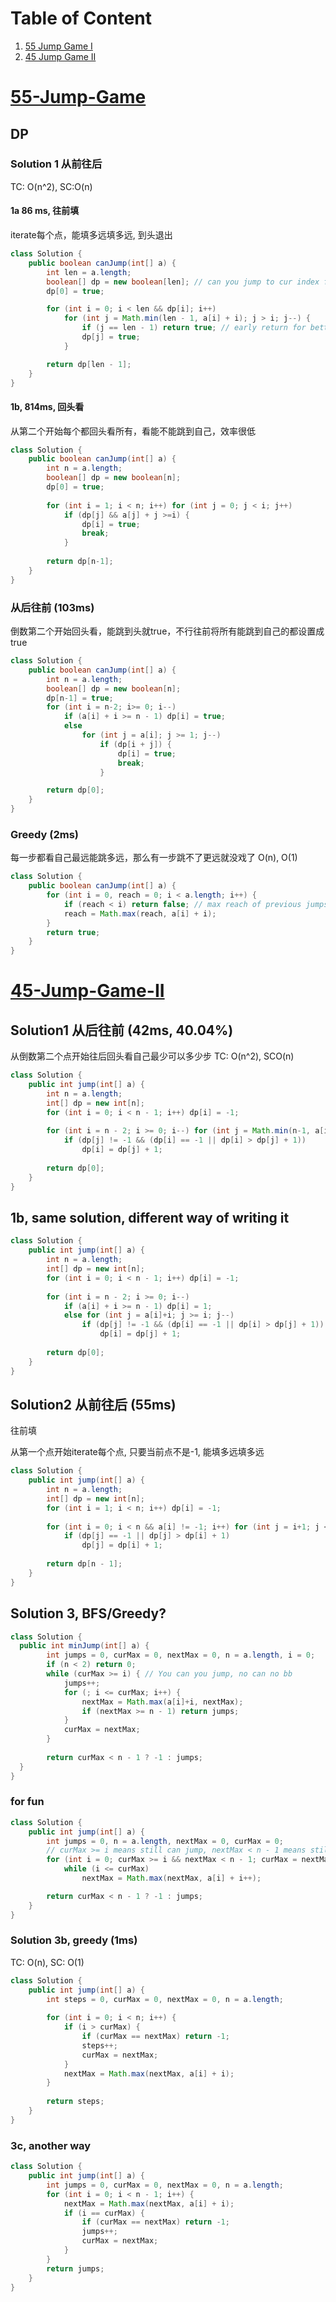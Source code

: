 # Table of Content
1. [55 Jump Game I](#55-Jump-Game)
2. [45 Jump Game II](#45-Jump-Game-II)
# [55-Jump-Game](https://leetcode.com/problems/jump-game/)
## DP
### Solution 1 从前往后
TC: O(n^2), SC:O(n)
#### 1a 86 ms, 往前填
iterate每个点，能填多远填多远, 到头退出
```java
class Solution {
    public boolean canJump(int[] a) {
        int len = a.length;
        boolean[] dp = new boolean[len]; // can you jump to cur index from 0
        dp[0] = true;

        for (int i = 0; i < len && dp[i]; i++)
            for (int j = Math.min(len - 1, a[i] + i); j > i; j--) {
                if (j == len - 1) return true; // early return for better performance
                dp[j] = true;
            }

        return dp[len - 1];
    }
}
```
#### 1b, 814ms, 回头看
从第二个开始每个都回头看所有，看能不能跳到自己，效率很低
```java
class Solution {
    public boolean canJump(int[] a) {
        int n = a.length;
        boolean[] dp = new boolean[n];
        dp[0] = true;
        
        for (int i = 1; i < n; i++) for (int j = 0; j < i; j++)
            if (dp[j] && a[j] + j >=i) {
                dp[i] = true;
                break;
            }
        
        return dp[n-1];
    }
}
```
### 从后往前 (103ms)
倒数第二个开始回头看，能跳到头就true，不行往前将所有能跳到自己的都设置成true
```java
class Solution {
    public boolean canJump(int[] a) {
        int n = a.length;
        boolean[] dp = new boolean[n];
        dp[n-1] = true;
        for (int i = n-2; i>= 0; i--) 
            if (a[i] + i >= n - 1) dp[i] = true;
            else
                for (int j = a[i]; j >= 1; j--)
                    if (dp[i + j]) {
                        dp[i] = true;
                        break;
                    }

        return dp[0];
    }
}
```
### Greedy (2ms)
每一步都看自己最远能跳多远，那么有一步跳不了更远就没戏了
O(n), O(1)
```java
class Solution {
    public boolean canJump(int[] a) {
        for (int i = 0, reach = 0; i < a.length; i++) {
            if (reach < i) return false; // max reach of previous jumps can't reach current position, bye
            reach = Math.max(reach, a[i] + i);
        }
        return true;
    }
}
```
# [45-Jump-Game-II](https://leetcode.com/problems/jump-game-ii/)
## Solution1 从后往前 (42ms, 40.04%)
从倒数第二个点开始往后回头看自己最少可以多少步
TC: O(n^2), SCO(n)
```java
class Solution {
    public int jump(int[] a) {
        int n = a.length;
        int[] dp = new int[n];
        for (int i = 0; i < n - 1; i++) dp[i] = -1;
        
        for (int i = n - 2; i >= 0; i--) for (int j = Math.min(n-1, a[i]+i); j >= i; j--)
            if (dp[j] != -1 && (dp[i] == -1 || dp[i] > dp[j] + 1))
                dp[i] = dp[j] + 1;
        
        return dp[0];
    }
}
```
## 1b, same solution, different way of writing it
```java
class Solution {
    public int jump(int[] a) {
        int n = a.length;
        int[] dp = new int[n];
        for (int i = 0; i < n - 1; i++) dp[i] = -1;
        
        for (int i = n - 2; i >= 0; i--) 
            if (a[i] + i >= n - 1) dp[i] = 1;
            else for (int j = a[i]+i; j >= i; j--)
                if (dp[j] != -1 && (dp[i] == -1 || dp[i] > dp[j] + 1))
                    dp[i] = dp[j] + 1;
        
        return dp[0];
    }
}
```
## Solution2 从前往后 (55ms)
往前填

从第一个点开始iterate每个点, 只要当前点不是-1, 能填多远填多远
```java
class Solution {
    public int jump(int[] a) {
        int n = a.length;
        int[] dp = new int[n];
        for (int i = 1; i < n; i++) dp[i] = -1;
        
        for (int i = 0; i < n && a[i] != -1; i++) for (int j = i+1; j <= Math.min(n-1, a[i]+i); j++)
            if (dp[j] == -1 || dp[j] > dp[i] + 1)
                dp[j] = dp[i] + 1;
        
        return dp[n - 1];
    }
}
```
## Solution 3, BFS/Greedy?
```java
class Solution {
  public int minJump(int[] a) {
        int jumps = 0, curMax = 0, nextMax = 0, n = a.length, i = 0;
        if (n < 2) return 0;
        while (curMax >= i) { // You can you jump, no can no bb
            jumps++;
            for (; i <= curMax; i++) {
                nextMax = Math.max(a[i]+i, nextMax);
                if (nextMax >= n - 1) return jumps;
            }
            curMax = nextMax;
        }
        
        return curMax < n - 1 ? -1 : jumps;
  }
}
```
### for fun
```java
class Solution {
    public int jump(int[] a) {
        int jumps = 0, n = a.length, nextMax = 0, curMax = 0;
        // curMax >= i means still can jump, nextMax < n - 1 means still need jump
        for (int i = 0; curMax >= i && nextMax < n - 1; curMax = nextMax, jumps++)
            while (i <= curMax)
                nextMax = Math.max(nextMax, a[i] + i++);

        return curMax < n - 1 ? -1 : jumps;
    }
}
```
### Solution 3b, greedy (1ms)
TC: O(n), SC: O(1)
```java
class Solution {
    public int jump(int[] a) {
        int steps = 0, curMax = 0, nextMax = 0, n = a.length;
        
        for (int i = 0; i < n; i++) {
            if (i > curMax) {
                if (curMax == nextMax) return -1;
                steps++;
                curMax = nextMax;
            }
            nextMax = Math.max(nextMax, a[i] + i);
        }
        
        return steps;
    }
}
```
### 3c, another way
```java
class Solution {
    public int jump(int[] a) {
        int jumps = 0, curMax = 0, nextMax = 0, n = a.length;
        for (int i = 0; i < n - 1; i++) {
            nextMax = Math.max(nextMax, a[i] + i);
            if (i == curMax) {
                if (curMax == nextMax) return -1;
                jumps++;
                curMax = nextMax;
            }
        }
        return jumps;
    }
}
```

